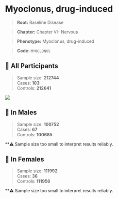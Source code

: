 # Myoclonus, drug-induced

> **Root:** Baseline Disease  

> **Chapter:** Chapter VI- Nervous  

> **Phenotype:** Myoclonus, drug-induced  

> **Code:** `MYOCLONUS`

## 🧪 All Participants  
> Sample size: **212744**  
> Cases: **103**  
> Controls: **212641**
<img src="/Disease/Figures/ALL/Incidence/MYOCLONUS.png"/>
<CsvTable src="/public/Disease/Data/ALL/Incidence/COX_MYOCLONUS.csv" label="🔍 View full results" />

## 👨 In Males  
> Sample size: **100752**  
> Cases: **67**  
> Controls: **100685**

**⚠️ Sample size too small to interpret results reliably.


## 👩 In Females  
> Sample size: **111992**  
> Cases: **36**  
> Controls: **111956**

**⚠️ Sample size too small to interpret results reliably.


